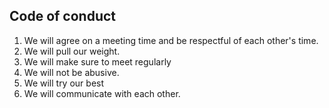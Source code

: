 ## Code of conduct

1. We will agree on a meeting time and be respectful of each other's time.
2. We will pull our weight.
3. We will make sure to meet regularly
4. We will not be abusive.
5. We will try our best
6. We will communicate with each other.
